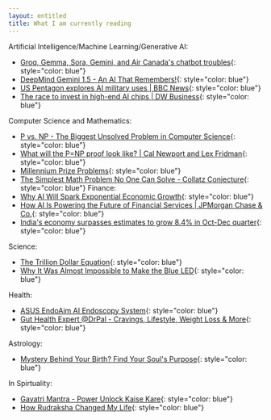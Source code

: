 ```yaml
---
layout: entitled
title: What I am currently reading 
---
```


Artificial Intelligence/Machine Learning/Generative AI:
 - [Groq, Gemma, Sora, Gemini, and Air Canada's chatbot troubles](https://www.youtube.com/watch?v=3nF8Z6HgSLQ){: style="color: blue"}
 - [DeepMind Gemini 1.5 - An AI That Remembers!](https://www.youtube.com/watch?v=oJVwmxTOLd8){: style="color: blue"}
 - [US Pentagon explores AI military uses \| BBC News](https://www.youtube.com/watch?v=5cWqkUfF150){: style="color: blue"}
 - [The race to invest in high-end AI chips \| DW Business](https://www.youtube.com/watch?v=pJcUNxOF0X4){: style="color: blue"}

Computer Science and Mathematics:
 - [P vs. NP - The Biggest Unsolved Problem in Computer Science](https://www.youtube.com/watch?v=EHp4FPyajKQ){: style="color: blue"}
 - [What will the P=NP proof look like? | Cal Newport and Lex Fridman](https://www.youtube.com/watch?v=mboxVU5JDgo){: style="color: blue"}
 - [Millennium Prize Problems](https://www.claymath.org/millennium-problems/){: style="color: blue"}
 - [The Simplest Math Problem No One Can Solve - Collatz Conjecture](https://www.youtube.com/watch?v=094y1Z2wpJg){: style="color: blue"}
Finance:
 - [Why AI Will Spark Exponential Economic Growth](https://www.youtube.com/watch?v=rQEh7d-qa38){: style="color: blue"}
 - [How AI Is Powering the Future of Financial Services \| JPMorgan Chase & Co.](https://www.youtube.com/watch?v=KjvQqgMYQeI){: style="color: blue"}
 - [India's economy surpasses estimates to grow 8.4% in Oct-Dec quarter](https://www.youtube.com/watch?v=3iqrTvExLqU){: style="color: blue"}

Science:
 - [The Trillion Dollar Equation](https://www.youtube.com/watch?v=A5w-dEgIU1M){: style="color: blue"}
 - [Why It Was Almost Impossible to Make the Blue LED](https://www.youtube.com/watch?v=AF8d72mA41M){: style="color: blue"}

 Health:
 - [ASUS EndoAim AI Endoscopy System](https://www.youtube.com/watch?v=cbaPwlNejB4){: style="color: blue"}
 - [Gut Health Expert @DrPal - Cravings, Lifestyle, Weight Loss & More](https://www.youtube.com/watch?v=A9OUgk3H4AY){: style="color: blue"}

Astrology:
 - [Mystery Behind Your Birth? Find Your Soul's Purpose](https://www.youtube.com/watch?v=sbUOo-XbDs0){: style="color: blue"}

In Spirtuality:
 - [Gayatri Mantra - Power Unlock Kaise Kare](https://www.youtube.com/watch?v=c0DwBlB83lk){: style="color: blue"}
 - [How Rudraksha Changed My Life](https://www.youtube.com/watch?v=YbULuWVUt7k){: style="color: blue"}